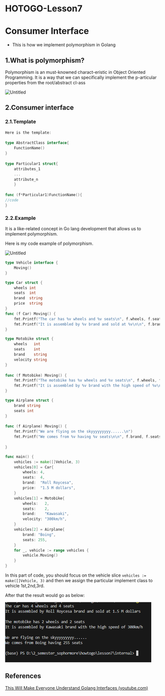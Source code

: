 # HOTOGO-Lesson7

# Consumer Interface

- This is how we implement polymorphism in Golang

## 1.What is polymorphism?

Polymorphism is an must-knowned charact-eristic in Object Oriented Programming. It is a way that we can specifically implement the p-articular properties from the root/abstract cl-ass

![Untitled](HOTOGO-Lesson7%208eddcb8e087c4631be0d89c49b4933b3/Untitled.png)

## 2.Consumer interface

### 2.1.Template

```go
Here is the template:

type AbstractClass interface{
	FunctionName()
}

type Particular1 struct{
	attributes_1
	...
	attribute_n
	}

func (f*Particular1)FunctionName(){
//code
}
```

### 2.2.Example

It is a like-related concept in Go lang development that allows us to implement polymorphism.

Here is my code example of polymorphism.

![Untitled](HOTOGO-Lesson7%208eddcb8e087c4631be0d89c49b4933b3/Untitled%201.png)

```go
type Vehicle interface {
	Moving()
}

```

```go
type Car struct {
	wheels int
	seats  int
	brand  string
	price  string
}
func (f Car) Moving() {
	fmt.Printf("The car has %v wheels and %v seats\n", f.wheels, f.seats)
	fmt.Printf("It is assembled by %v brand and sold at %v\n\n", f.brand, f.price)
}
```

```go
type Motobike struct {
	wheels   int
	seats    int
	brand    string
	velocity string
}

func (f Motobike) Moving() {
	fmt.Printf("The motobike has %v wheels and %v seats\n", f.wheels, f.seats)
	fmt.Printf("It is assembled by %v brand with the high speed of %v\n\n", f.brand, f.velocity)
}
```

```go
type Airplane struct {
	brand string
	seats int
}

func (f Airplane) Moving() {
	fmt.Printf("We are flying on the skyyyyyyyyy......\n")
	fmt.Printf("We comes from %v having %v seats\n\n", f.brand, f.seats)

}
```

```go
func main() {
	vehicles := make([]Vehicle, 3)
	vehicles[0] = Car{
		wheels: 4,
		seats:  4,
		brand:  "Roll Roycesa",
		price:  "1.5 M dollars",
	}
	vehicles[1] = Motobike{
		wheels:   2,
		seats:    2,
		brand:    "Kawasaki",
		velocity: "300km/h",
	}
	vehicles[2] = Airplane{
		brand: "Boing",
		seats: 255,
	}
	for _, vehicle := range vehicles {
		vehicle.Moving()
	}
}
```

In this part of code, you should focus on the vehicle slice `vehicles := make([]Vehicle, 3)` and then we assign the particular implement class to vehicle 1st,2nd,3rd.

After that the result would go as below:

![result.png](media/result.png)

## References

[This Will Make Everyone Understand Golang Interfaces (youtube.com)](https://www.youtube.com/watch?v=rH0bpx7I2Dk)
